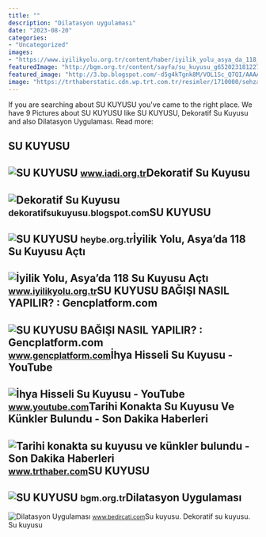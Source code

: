 ```yaml
---
title: ""
description: "Dilatasyon uygulaması"
date: "2023-08-20"
categories:
- "Uncategorized"
images:
- "https://www.iyilikyolu.org.tr/content/haber/iyilik_yolu_asya_da_118_su_kuyusu_acti_g2062022234845.jpg"
featuredImage: "http://bgm.org.tr/content/sayfa/su_kuyusu_g652023181227.png"
featured_image: "http://3.bp.blogspot.com/-d5g4kTgnk8M/VOL1Sc_Q7QI/AAAAAAAAAA4/AZN4SXfOm4k/s1600/dekoratif-su-kuyusu.jpg"
image: "https://trthaberstatic.cdn.wp.trt.com.tr/resimler/1710000/sehzadeler-konagi-aa-1711547.jpg"
---
```


If you are searching about SU KUYUSU you've came to the right place. We have 9 Pictures about SU KUYUSU like SU KUYUSU, Dekoratif Su Kuyusu and also Dilatasyon Uygulaması. Read more:

SU KUYUSU
---------

 ![SU KUYUSU](https://www.iadi.org.tr/content/sayfa/su_kuyusu_g3092021192622.jpg) <small>www.iadi.org.tr</small>Dekoratif Su Kuyusu
-------------------

 ![Dekoratif Su Kuyusu](http://3.bp.blogspot.com/-d5g4kTgnk8M/VOL1Sc_Q7QI/AAAAAAAAAA4/AZN4SXfOm4k/s1600/dekoratif-su-kuyusu.jpg) <small>dekoratifsukuyusu.blogspot.com</small>SU KUYUSU
---------

 ![SU KUYUSU](https://www.heybe.org.tr/content/sayfa/su_kuyusu_g7122021125313.png) <small>heybe.org.tr</small>İyilik Yolu, Asya’da 118 Su Kuyusu Açtı
---------------------------------------

 ![İyilik Yolu, Asya’da 118 Su Kuyusu Açtı](https://www.iyilikyolu.org.tr/content/haber/iyilik_yolu_asya_da_118_su_kuyusu_acti_g2062022234845.jpg) <small>www.iyilikyolu.org.tr</small>SU KUYUSU BAĞIŞI NASIL YAPILIR? : Gencplatform.com
--------------------------------------------------

 ![SU KUYUSU BAĞIŞI NASIL YAPILIR? : Gencplatform.com](https://www.gencplatform.com/asset/image/article/ihlas-vakfi-005.jpg) <small>www.gencplatform.com</small>İhya Hisseli Su Kuyusu - YouTube
--------------------------------

 ![İhya Hisseli Su Kuyusu - YouTube](https://i.ytimg.com/vi/-0bjSR7Px_g/maxresdefault.jpg) <small>www.youtube.com</small>Tarihi Konakta Su Kuyusu Ve Künkler Bulundu - Son Dakika Haberleri
------------------------------------------------------------------

 ![Tarihi konakta su kuyusu ve künkler bulundu - Son Dakika Haberleri](https://trthaberstatic.cdn.wp.trt.com.tr/resimler/1710000/sehzadeler-konagi-aa-1711547.jpg) <small>www.trthaber.com</small>SU KUYUSU
---------

 ![SU KUYUSU](http://bgm.org.tr/content/sayfa/su_kuyusu_g652023181227.png) <small>bgm.org.tr</small>Dilatasyon Uygulaması
---------------------

 ![Dilatasyon Uygulaması](https://www.bedircati.com/resimler/hizmetler/asanso-r-kuyusu-c-ukuru-i-zolasyonu-1419.jpg) <small>www.bedircati.com</small>Su kuyusu. Dekoratif su kuyusu. Su kuyusu
